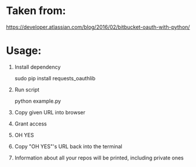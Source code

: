 # Taken from:

https://developer.atlassian.com/blog/2016/02/bitbucket-oauth-with-python/

# Usage:

1. Install dependency

    sudo pip install requests_oauthlib

2. Run script

    python example.py

3. Copy given URL into browser

4. Grant access

5. OH YES

6. Copy "OH YES"'s URL back into the terminal

7. Information about all your repos will be printed, including private ones

